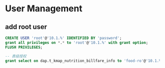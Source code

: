 # User Management

## add root user

```sql
CREATE USER 'root'@'10.1.%' IDENTIFIED BY 'password';
grant all privileges on *.* to 'root'@'10.1.%' with grant option;
FLUSH PRIVILEGES;

-- 表级授权
grant select on dap.t_kmap_nutrition_billfare_info to 'food-ro'@'10.1.%';
```



